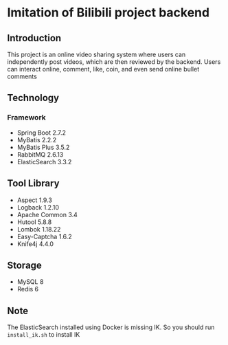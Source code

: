 # Imitation of Bilibili project backend

## Introduction

This project is an online video sharing system where users can independently post videos, which are then reviewed by the backend. Users can interact online, comment, like, coin, and even send online bullet comments

## Technology

### Framework
- Spring Boot 2.7.2
- MyBatis 2.2.2
- MyBatis Plus 3.5.2
- RabbitMQ 2.6.13
- ElasticSearch 3.3.2

## Tool Library
- Aspect 1.9.3
- Logback 1.2.10
- Apache Common 3.4
- Hutool 5.8.8
- Lombok 1.18.22
- Easy-Captcha 1.6.2
- Knife4j 4.4.0

## Storage
- MySQL 8
- Redis 6

## Note

The ElasticSearch installed using Docker is missing IK. So you should run `install_ik.sh` to install IK 